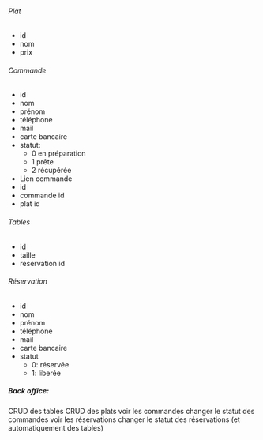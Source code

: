 ###### Plat

- id
- nom
- prix

###### Commande

- id
- nom
- prénom
- téléphone
- mail
- carte bancaire
- statut:
  - 0 en préparation
  - 1 prête
  - 2 récupérée
- Lien commande
- id
- commande id
- plat id

###### Tables

- id
- taille
- reservation id

###### Réservation

- id
- nom
- prénom
- téléphone
- mail
- carte bancaire
- statut
  - 0: réservée
  - 1: liberée

##### Back office:

CRUD des tables
CRUD des plats
voir les commandes
changer le statut des commandes
voir les réservations
changer le statut des réservations (et automatiquement des tables)
